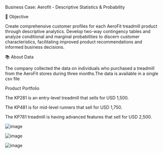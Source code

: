 Business Case: Aerofit - Descriptive Statistics & Probability

🎯 Objective

Create comprehensive customer profiles for each AeroFit treadmill product through descriptive analytics. Develop two-way contingency tables and analyze conditional and marginal probabilities to discern customer characteristics, facilitating improved product recommendations and informed business decisions.

📚 About Data

The company collected the data on individuals who purchased a treadmill from the AeroFit stores during three months.The data is available in a single csv file

Product Portfolio

The KP281 is an entry-level treadmill that sells for USD 1,500.

The KP481 is for mid-level runners that sell for USD 1,750.

The KP781 treadmill is having advanced features that sell for USD 2,500.

![image](https://github.com/user-attachments/assets/578abbe6-0099-4b4e-aa70-60c27f7da12f)

![image](https://github.com/user-attachments/assets/01d10d4b-74a0-4892-877e-0d406865286b)

![image](https://github.com/user-attachments/assets/a68be07b-1bfb-42bb-8938-d63320e772d6)



